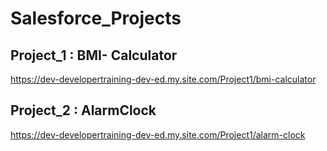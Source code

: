 # Salesforce_Projects

## Project_1 : BMI- Calculator
https://dev-developertraining-dev-ed.my.site.com/Project1/bmi-calculator

## Project_2 : AlarmClock
https://dev-developertraining-dev-ed.my.site.com/Project1/alarm-clock
